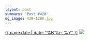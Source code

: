 ```yaml
---
layout: post
summary: 'Post #420'
og_image: 420-1280.jpg
---
```


<p>
  <time><a href="/420">{{ page.date | date: "%B %e, %Y" }}</a></time>
  <a href="/420"><img src="{{ site.assets_url }}/420-640.jpg" srcset="{{ site.assets_url }}/420-1280.jpg 1280w, {{ site.assets_url }}/420-960.jpg 960w, {{ site.assets_url }}/420-640.jpg 640w, {{ site.assets_url }}/420-320.jpg 320w" sizes="(min-width: 700px) 50vw, calc(100vw - 2rem)" /></a>
</p>
